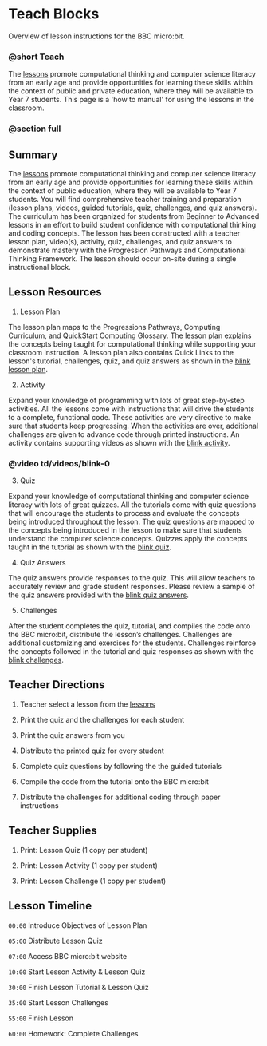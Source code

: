 # Teach Blocks

Overview of lesson instructions for the BBC micro:bit.

### @short Teach

The [lessons](/lessons) promote computational thinking and computer science literacy from an early age and provide opportunities for learning these skills within the context of public and private education, where they will be available to Year 7 students. This page is a 'how to manual' for using the lessons in the classroom.

### @section full

##  Summary

The [lessons](/lessons) promote computational thinking and computer science literacy from an early age and provide opportunities for learning these skills within the context of public education, where they will be available to Year 7 students. You will find comprehensive teacher training and preparation (lesson plans, videos, guided tutorials, quiz, challenges, and quiz answers). The curriculum has been organized for students from Beginner to Advanced lessons in an effort to build student confidence with computational thinking and coding concepts. The lesson has been constructed with a teacher lesson plan, video(s), activity, quiz, challenges, and quiz answers to demonstrate mastery with the Progression Pathways and Computational Thinking Framework. The lesson should occur on-site during a single instructional block.

##  Lesson Resources

1) Lesson Plan

The lesson plan maps to the Progressions Pathways, Computing Curriculum, and QuickStart Computing Glossary. The lesson plan explains the concepts being taught for computational thinking while supporting your classroom instruction. A lesson plan also contains Quick Links to the lesson's tutorial, challenges, quiz, and quiz answers as shown in the [blink lesson plan](/lessons/blink).

2) Activity

Expand your knowledge of programming with lots of great step-by-step activities. All the lessons come with instructions that will drive the students to a complete, functional code. These activities are very directive to make sure that students keep progressing. When the activities are over, additional challenges are given to advance code through printed instructions. An activity contains supporting videos as shown with the [blink activity](/lessons/blink/activity).

### @video td/videos/blink-0

3) Quiz

Expand your knowledge of computational thinking and computer science literacy with lots of great quizzes. All the tutorials come with quiz questions that will encourage the students to process and evaluate the concepts being introduced throughout the lesson. The quiz questions are mapped to the concepts being introduced in the lesson to make sure that students understand the computer science concepts. Quizzes apply the concepts taught in the tutorial as shown with the [blink quiz](/lessons/blink/quiz).

4) Quiz Answers

The quiz answers provide responses to the quiz. This will allow teachers to accurately review and grade student responses. Please review a sample of the quiz answers provided with the [blink quiz answers](/lessons/blink/quiz-answers).

5) Challenges

After the student completes the quiz, tutorial, and compiles the code onto the BBC micro:bit, distribute the lesson’s challenges. Challenges are additional customizing and exercises for the students. Challenges reinforce the concepts followed in the tutorial and quiz responses as shown with the [blink challenges](/lessons/blink/challenges).

## Teacher Directions

1)  Teacher select a lesson from the [lessons](/lessons)

2) Print the quiz and the challenges for each student

3) Print the quiz answers from you

4) Distribute the printed quiz for every student

5) Complete quiz questions by following the the guided tutorials

6) Compile the code from the tutorial onto the BBC micro:bit

7)  Distribute the challenges for additional coding through paper instructions

## Teacher Supplies

1) Print: Lesson Quiz (1 copy per student)

2) Print: Lesson Activity (1 copy per student)

3) Print: Lesson Challenge (1 copy per student)

## Lesson Timeline

``00:00`` Introduce Objectives of Lesson Plan

``05:00`` Distribute Lesson Quiz

``07:00`` Access BBC micro:bit website

``10:00`` Start Lesson Activity & Lesson Quiz

``30:00`` Finish Lesson Tutorial & Lesson Quiz

``35:00`` Start Lesson Challenges

``55:00`` Finish Lesson

``60:00`` Homework: Complete Challenges

